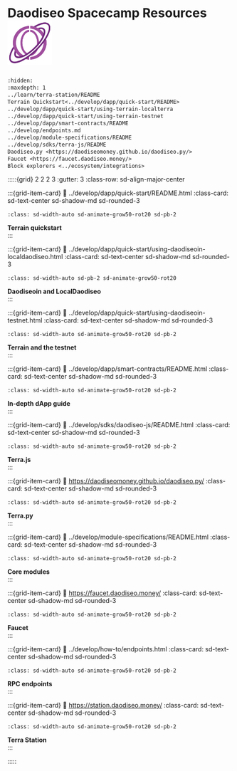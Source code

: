 # Daodiseo Spacecamp Resources <img src="/img/spacecamp_icon-01.svg" class="sd-pb-2" height="100px">


```{toctree}
:hidden:
:maxdepth: 1
../learn/terra-station/README
Terrain Quickstart<../develop/dapp/quick-start/README>
../develop/dapp/quick-start/using-terrain-localterra
../develop/dapp/quick-start/using-terrain-testnet
../develop/dapp/smart-contracts/README
../develop/endpoints.md
../develop/module-specifications/README
../develop/sdks/terra-js/README
Daodiseo.py <https://daodiseomoney.github.io/daodiseo.py/>
Faucet <https://faucet.daodiseo.money/>
Block explorers <../ecosystem/integrations>
```

:::::{grid} 2 2 2 3
:gutter: 3
:class-row: sd-align-major-center



:::{grid-item-card}
:link: ../develop/dapp/quick-start/README.html
:class-card: sd-text-center sd-shadow-md sd-rounded-3
```{image} /img/daodiseoin.svg
:class: sd-width-auto sd-animate-grow50-rot20 sd-pb-2
```
**Terrain quickstart**  
:::

:::{grid-item-card}
:link: ../develop/dapp/quick-start/using-daodiseoin-localdaodiseo.html
:class-card: sd-text-center sd-shadow-md sd-rounded-3
```{image} /img/LocalDaodiseo.svg
:class: sd-width-auto sd-pb-2 sd-animate-grow50-rot20
```
**Daodiseoin and LocalDaodiseo**  
:::

:::{grid-item-card}
:link: ../develop/dapp/quick-start/using-daodiseoin-testnet.html
:class-card: sd-text-center sd-shadow-md sd-rounded-3
```{image} /img/icon_node.svg
:class: sd-width-auto sd-animate-grow50-rot20 sd-pb-2
```
**Terrain and the testnet**  
:::

:::{grid-item-card}
:link: ../develop/dapp/smart-contracts/README.html
:class-card: sd-text-center sd-shadow-md sd-rounded-3
```{image} /img/Build_a_dApp_ver2.svg
:class: sd-width-auto sd-animate-grow50-rot20 sd-pb-2
```
**In-depth dApp guide**  
:::

:::{grid-item-card}
:link: ../develop/sdks/daodiseo-js/README.html
:class-card: sd-text-center sd-shadow-md sd-rounded-3
```{image} /img/daodiseo_js.svg
:class: sd-width-auto sd-animate-grow50-rot20 sd-pb-2
```
**Terra.js**  
:::

:::{grid-item-card}
:link: https://daodiseomoney.github.io/daodiseo.py/
:class-card: sd-text-center sd-shadow-md sd-rounded-3
```{image} /img/daodiseo_sdk.svg
:class: sd-width-auto sd-animate-grow50-rot20 sd-pb-2
```
**Terra.py**  
:::

:::{grid-item-card}
:link: ../develop/module-specifications/README.html
:class-card: sd-text-center sd-shadow-md sd-rounded-3
```{image} /img/icon_core.svg
:class: sd-width-auto sd-animate-grow50-rot20 sd-pb-2
```
**Core modules**  
:::

:::{grid-item-card}
:link: https://faucet.daodiseo.money/
:class-card: sd-text-center sd-shadow-md sd-rounded-3
```{image} /img/Faucet.svg
:class: sd-width-auto sd-animate-grow50-rot20 sd-pb-2
```
**Faucet**  
:::

:::{grid-item-card}
:link: ../develop/how-to/endpoints.html
:class-card: sd-text-center sd-shadow-md sd-rounded-3
```{image} /img/icon_transaction.svg
:class: sd-width-auto sd-animate-grow50-rot20 sd-pb-2
```
**RPC endpoints**  
:::

:::{grid-item-card}
:link: https://station.daodiseo.money/
:class-card: sd-text-center sd-shadow-md sd-rounded-3
```{image} /img/wallets_station.svg
:class: sd-width-auto sd-animate-grow50-rot20 sd-pb-2
```
**Terra Station**  
:::


:::::
